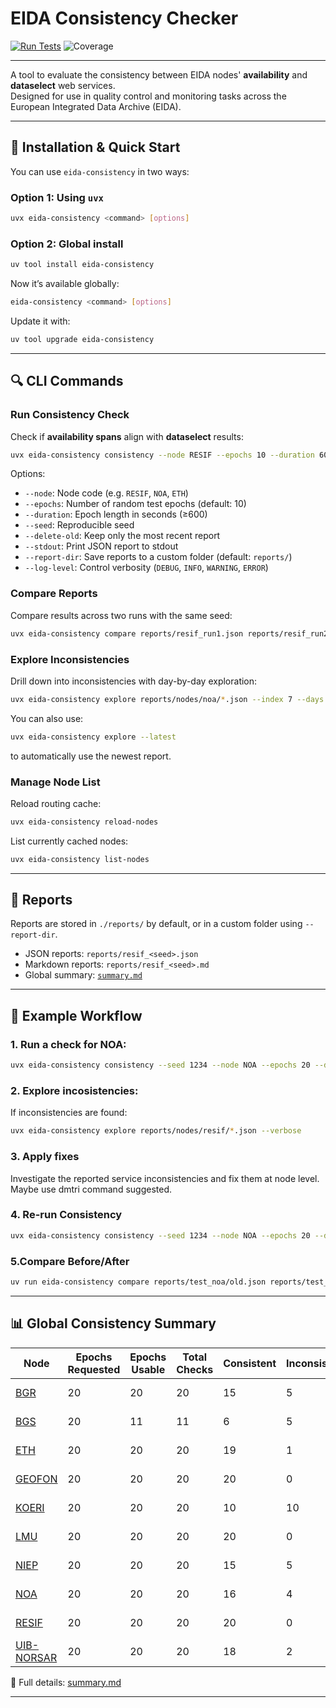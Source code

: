 # EIDA Consistency Checker
[![Run Tests](https://github.com/EIDA/eida-consistency/actions/workflows/test.yml/badge.svg)](https://github.com/EIDA/eida-consistency/actions/workflows/test.yml)
![Coverage](badges/coverage.svg)

---

A tool to evaluate the consistency between EIDA nodes' **availability** and **dataselect** web services.  
Designed for use in quality control and monitoring tasks across the European Integrated Data Archive (EIDA).

---

## 🚀 Installation & Quick Start

You can use `eida-consistency` in two ways:

### Option 1: Using `uvx`

```bash
uvx eida-consistency <command> [options]
```

### Option 2: Global install

```bash
uv tool install eida-consistency
```

Now it’s available globally:

```bash
eida-consistency <command> [options]
```

Update it with:

```bash
uv tool upgrade eida-consistency
```

---

## 🔍 CLI Commands

### Run Consistency Check

Check if **availability spans** align with **dataselect** results:

```bash
uvx eida-consistency consistency --node RESIF --epochs 10 --duration 600
```

Options:
- `--node`: Node code (e.g. `RESIF`, `NOA`, `ETH`)
- `--epochs`: Number of random test epochs (default: 10)
- `--duration`: Epoch length in seconds (≥600)
- `--seed`: Reproducible seed
- `--delete-old`: Keep only the most recent report
- `--stdout`: Print JSON report to stdout
- `--report-dir`: Save reports to a custom folder (default: `reports/`)
- `--log-level`: Control verbosity (`DEBUG`, `INFO`, `WARNING`, `ERROR`)

### Compare Reports

Compare results across two runs with the same seed:

```bash
uvx eida-consistency compare reports/resif_run1.json reports/resif_run2.json
```

### Explore Inconsistencies

Drill down into inconsistencies with day-by-day exploration:

```bash
uvx eida-consistency explore reports/nodes/noa/*.json --index 7 --days 15 --verbose
```

You can also use:

```bash
uvx eida-consistency explore --latest
```

to automatically use the newest report.

### Manage Node List

Reload routing cache:

```bash
uvx eida-consistency reload-nodes
```

List currently cached nodes:

```bash
uvx eida-consistency list-nodes
```

---

## 📂 Reports

Reports are stored in `./reports/` by default, or in a custom folder using `--report-dir`.

- JSON reports: `reports/resif_<seed>.json`
- Markdown reports: `reports/resif_<seed>.md`
- Global summary: [`summary.md`](https://github.com/EIDA/eida-consistency/blob/main/reports/summary.md)

---

## 🧪 Example Workflow

### 1. Run a check for NOA:

```bash
uvx eida-consistency consistency --seed 1234 --node NOA --epochs 20 --duration 600 --report-dir reports/test_noa
```
### 2. Explore incosistencies:
If inconsistencies are found:
```bash
uvx eida-consistency explore reports/nodes/resif/*.json --verbose
```
### 3. Apply fixes
Investigate the reported service inconsistencies and fix them at node level. Maybe use dmtri command suggested.

### 4. Re-run Consistency
```bash
uvx eida-consistency consistency --seed 1234 --node NOA --epochs 20 --duration 600 --report-dir reports/test_noa
```
### 5.Compare Before/After

```bash
uv run eida-consistency compare reports/test_noa/old.json reports/test_noa/new.json
```

---

## 📊 Global Consistency Summary

| Node | Epochs Requested | Epochs Usable | Total Checks | Consistent | Inconsistent | Score |
|------|------------------|---------------|--------------|------------|--------------|-------|
| [BGR](https://github.com/EIDA/eida-consistency/blob/main/reports/nodes/bgr/bgr_214412_20250908_170139.md) | 20 | 20 | 20 | 15 | 5 | 75.0 % |
| [BGS](https://github.com/EIDA/eida-consistency/blob/main/reports/nodes/bgs/bgs_173308_20250908_171621.md) | 20 | 11 | 11 | 6 | 5 | 54.55 % |
| [ETH](https://github.com/EIDA/eida-consistency/blob/main/reports/nodes/eth/eth_332194_20250908_165337.md) | 20 | 20 | 20 | 19 | 1 | 95.0 % |
| [GEOFON](https://github.com/EIDA/eida-consistency/blob/main/reports/nodes/geofon/geofon_193844_20250908_165204.md) | 20 | 20 | 20 | 20 | 0 | 100.0 % |
| [KOERI](https://github.com/EIDA/eida-consistency/blob/main/reports/nodes/koeri/koeri_859306_20250908_172726.md) | 20 | 20 | 20 | 10 | 10 | 50.0 % |
| [LMU](https://github.com/EIDA/eida-consistency/blob/main/reports/nodes/lmu/lmu_674788_20250908_170016.md) | 20 | 20 | 20 | 20 | 0 | 100.0 % |
| [NIEP](https://github.com/EIDA/eida-consistency/blob/main/reports/nodes/niep/niep_330643_20250908_171207.md) | 20 | 20 | 20 | 15 | 5 | 75.0 % |
| [NOA](https://github.com/EIDA/eida-consistency/blob/main/reports/nodes/noa/noa_596334_20250908_170412.md) | 20 | 20 | 20 | 16 | 4 | 80.0 % |
| [RESIF](https://github.com/EIDA/eida-consistency/blob/main/reports/nodes/resif/resif_478857_20250908_165731.md) | 20 | 20 | 20 | 20 | 0 | 100.0 % |
| [UIB-NORSAR](https://github.com/EIDA/eida-consistency/blob/main/reports/nodes/uib-norsar/uib-norsar_493182_20250908_173000.md) | 20 | 20 | 20 | 18 | 2 | 90.0 % |

📖 Full details: [summary.md](reports/summary.md)

---
